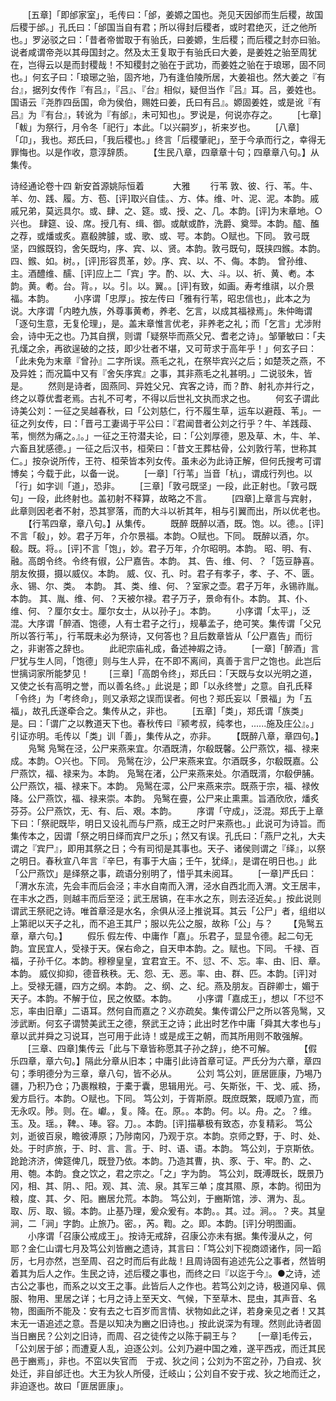 <!-- { "loadSidebar": true } -->
　　[五章]「即邰家室」，毛传曰：「邰，姜嫄之国也。尧见天因邰而生后稷，故国后稷于邰。」孔氏曰：「邰国当自有君；所以得封后稷者，或时君绝灭，迁之他所也。」罗泌驳之曰：「昔者帝喾取于有骀氏，曰姜嫄，生后稷；而后稷之封亦曰骀。说者咸谓帝尧以其母国封之。然及太王复取于有骀氏曰大姜，是姜姓之骀至周犹在，岂得云以是而封稷哉！不知稷封之骀在于武功，而姜姓之骀在于琅琊，固不同也。」何玄子曰：「琅琊之骀，固齐地，乃有逢伯陵所居，大姜祖也。然大姜之『有台』，据列女传作『有吕』，『吕』、『台』相似，疑但当作『吕』耳。吕，姜姓也。国语云『尧胙四岳国，命为侯伯，赐姓曰姜，氏曰有吕』。嫄固姜姓，或是讹『有吕』为『有台』，转讹为『有邰』，未可知也」。罗说是，何说亦存之。
　　[七章]「軷」为祭行，月令冬「祀行」本此。「以兴嗣岁」，祈来岁也。
　　[八章]「卬」，我也。郑氏曰，「我后稷也。」终言「后稷肇祀」，至于今承而行之，幸得无罪悔也。以是作收，意淳辞质。
　　【生民八章，四章章十句；四章章八句。】从集传。

诗经通论卷十四
新安首源姚际恒着
　　　大雅
　　行苇
敦、彼、行、苇。牛、羊、勿、践、履。方、苞、[评]取兴自佳。、方、体。维、叶、泥、泥。本韵。戚戚兄弟，莫远具尔。或、肆、之、筵。或、授、之、几。本韵。[评]为末章地。○兴也。
肆筵、设、席。授几有、缉、御。或献或酢，洗爵、奠斝。本韵。醓、醢之荐，或燔或炙。嘉殽脾臄，或、歌、或、咢。本韵。○赋也。下同。
敦弓既坚，四鍭既钧，舍矢既均，序、宾、以、贤。本韵。敦弓既句，既挟四鍭。本韵。四、鍭、如。树。，[评]形容贯革，妙。序、宾、以、不、侮。本韵。
曾孙维、主。酒醴维、醹、[评]应上二「宾」字。酌、以、大、斗。以、祈、黄、耇。本韵。黄。耇。台。背。，以。引。以。翼。。[评]有致，如画。寿考维祺，以介景福。本韵。
　　小序谓「忠厚」。按左传曰「雅有行苇，昭忠信也」，此本之为说。大序谓「内睦九族，外尊事黄耇，养老、乞言，以成其福禄焉」。朱仲晦谓「逐句生意，无复伦理」，是。盖末章惟言优老，非养老之礼；而「乞言」尤涉附会，诗中无之也。乃其自撰，则谓「疑祭毕而燕父兄、耆老之诗」。邹肇敏曰：「夫孔熯之余，再欲逞破的之技，即少壮者不堪，又可苛求于高年乎！」何玄子曰：「此未免为末章『曾孙』二字所误。燕毛之礼，在祭毕宾兴之后；如楚茨之燕，不及异姓；而况篇中又有『舍矢序宾』之事，其非燕毛之礼甚明。」二说驳朱，皆是。
　　然则是诗者，固燕同、异姓父兄、宾客之诗，而？酢、射礼亦并行之，终之以尊优耆老焉。古礼不可考，不得以后世礼文执而求之也。
　　何玄子谓此诗美公刘：一征之吴越春秋，曰「公刘慈仁，行不履生草，运车以避葭、苇」。一征之列女传，曰：「晋弓工妻谒于平公曰：『君闻昔者公刘之行乎？牛、羊践葭、苇，恻然为痛之。』。」一征之王符潜夫论，曰：「公刘厚德，恩及草、木，牛、羊、六畜且犹感德。」一征之后汉书，桓荣曰：「昔文王葬枯骨，公刘敦行苇，世称其仁。」按杂说所传，王符、桓荣皆本列女传。虽未必为此诗正解，但何氏搜考可谓博矣；今载于此，以备一说。
　　[一章]「行苇」当音「杭」，谓成行列也。以「行」如字训「道」，恐非。
　　[三章]「敦弓既坚」一段，此正射也。「敦弓既句」一段，此终射也。盖初射不释算，故略之不言。
　　[四章]上章言与宾射，此章则因老者不射，恐其寥落，而酌大斗以祈其年，相与引翼而出，所以优老也。
　　【行苇四章，章八句。】从集传。
　　既醉
既醉以酒，既。饱。以。德。。[评]不言「殽」，妙。君子万年，介尔景福。本韵。○赋也。下同。
既醉以酒，尔。殽。既。将。。[评]不言「饱」，妙。君子万年，介尔昭明。本韵。
昭、明、有、融。高朗令终。令终有俶，公尸嘉告。本韵。
其、告、维、何、？「笾豆静喜。朋友攸摄，摄以威仪。本韵。
威、仪、孔、时。君子有孝子，孝、子、不、匮。永、锡、尔、类。　本韵。
其、类、维、何、？室家之壶。君子万年，永锡祚胤。本韵。
其、胤、维、何、？天被尔禄。君子万子，景命有仆。本韵。
其、仆、维、何、？厘尔女士。厘尔女士，从以孙子」。本韵。
　　小序谓「太平」，泛混。大序谓「醉酒、饱德，人有士君子之行」，规摹孟子，绝可笑。集传谓「父兄所以答行苇」，行苇既未必为祭诗，又何答也？且后数章皆从「公尸嘉告」而衍之，非谢答之辞也。
　　此祀宗庙礼成，备述神嘏之诗。
　　[一章]「醉酒」言尸犹与生人同，「饱德」则与生人异，在不即不离间，真善于言尸之饱也。此岂后世摛词家所能梦见！
　　[三章]「高朗令终」，郑氏曰：「天既与女以光明之道，又使之长有高明之誉，而以善名终。」此说是；即「以永终誉」之意。自孔氏释「令终」为「考终命」，则又承郑之误而误者。何也？郑氏妄以「景福」为「五福」，故孔氏遂牵合之。集传从之，非也。
　　[五章]「类」，郑氏谓「族类」是。曰：「谓广之以教道天下也。春秋传曰『颍考叔，纯孝也，......施及庄公』。」引证亦明。毛传以「类」训「善」，集传从之，亦非。
　　【既醉八章，章四句。】
　　凫鹥
凫鹥在泾，公尸来燕来宜。尔酒既清，尔殽既馨。公尸燕饮，福、禄来成。本韵。○兴也。下同。
凫鹥在沙，公尸来燕来宜。尔酒既多，尔殽既嘉。公尸燕饮，福、禄来为。本韵。
凫鹥在渚，公尸来燕来处。尔酒既湑，尔殽伊脯。公尸燕饮，福、禄来下。本韵。
凫鹥在潀，公尸来燕来宗。既燕于宗，福、禄攸降。公尸燕饮，福、禄来崇。本韵。
凫鹥在亹，公尸来止熏熏。旨酒欣欣，燔炙芬芬。公尸燕饮，无、有、后、艰。本韵。
　　序谓「守成」，泛混。郑氏于上章下曰：「祭祀既毕，明日又设礼而与尸燕，成王之时尸来燕也。」此说可为诗旨。而集传本之，因谓「祭之明日绎而宾尸之乐」；然又有误。孔氏曰：「燕尸之礼，大夫谓之『宾尸』，即用其祭之日；今有司彻是其事也。天子、诸侯则谓之『绎』，以祭之明日。春秋宣八年言『辛巳，有事于大庙；壬午，犹绎』，是谓在明日也。」此「公尸燕饮」是绎祭之事，疏语分别明了，惜乎其未阅耳。
　　[一章]严氏曰：「渭水东流，先会丰而后会泾；丰水自南而入渭，泾水自西北而入渭。文王居丰，在丰水之西，则越丰而后至泾；武王居镐，在丰水之东，则去泾近矣。」按此说则谓武王祭祀之诗。唯首章泾是水名，余俱从泾上推说耳。其云「公尸」者，组绀以上第祀以天子之礼，而不追王其尸；服以先公之服，故称「公」与？
　　【凫鹥五章，章六句。】
　　假乐
假左传、中庸作「嘉」。乐君子，显显令德。起二句无韵。宜民宜人，受禄于天。保右命之，自天申本韵。之。赋也。下同。
千禄、百福，子孙千亿。本韵。穆穆皇皇，宜君宜王。不、愆、不、忘。率、由、旧、章。本韵。
威仪抑抑，德音秩秩。无、怨、无、恶。率、由、群、匹。本韵。[评]对上。受禄无疆，四方之纲。本韵。
之、纲、之、纪。燕及朋友。百辟卿士，媚于天子。本韵。不解于位，民之攸塈。本韵。
　　小序谓「嘉成王」，想以「不愆不忘，率由旧章」二语耳。然何自而嘉之？义亦疏矣。集传谓公尸之所以答凫鹥，又涉武断。何玄子谓赞美武王之德，祭武王之诗；此出时艺作中庸「舜其大孝也与」章以武并舜之习说耳，岂可用于此诗！或是成王之朝，而其所用则不敢强解。
　　[三章、四章]集传云「此与下章皆称愿其子孙之辞」，绝不可解。
　　　【假乐四章，章六句。】隔此分章从旧本；中庸引此诗首章可证。严氏分为六章，章四句；季明德分为三章，章八句，皆不必从。
　　公刘
笃公刘，匪居匪康，乃埸乃疆，乃积乃仓；乃裹糇粮，于橐于囊，思辑用光。弓、矢斯张，干、戈、戚、扬，爰方启行。本韵。○赋也。下同。
笃公刘，于胥斯原。既庶既繁，既顺乃宣，而无永叹。陟。则。在。巘。，复。降。在。原。。本韵。何。以。舟。之。？维。玉。及。瑶。，鞞。、琫。容。刀。。本韵。[评]描摹极有致态，亦复精彩。
笃公刘，逝彼百泉，瞻彼溥原；乃陟南冈，乃观于京。本韵。京师之野，于、时、处、处。于时庐旅，于、时、言、言。于、时、语、语。本韵。
笃公刘，于京斯依。跄跄济济，俾筵俾几，既登乃依。本韵。乃造其曹，执、豕、于、牢。酌、之、用、匏。本韵。食之饮之，君之宗之。「之」字为韵。
笃公刘，既溥既长，既景乃冈，相、其、阴、、阳。观、其、流、泉。其军三单；度其隰、原，本韵。彻田为粮，度、其、夕、阳。豳居允荒。本韵。
笃公刘，于豳斯馆，涉、渭为、乱。取、厉、取、锻。本韵。止基乃理，爰众爰有。本韵。。其。过。涧。。？夹。其皇涧，二「涧」字韵。止旅乃。密。，芮。鞫。之。即。本韵。[评]分明图画。
　　小序谓「召康公戒成王」。按诗无戒辞，召康公亦未有据。集传漫从之，何耶？金仁山谓七月及笃公刘皆豳之遗诗，其言曰：「笃公刘下视商颂诸作，同一蹈厉，七月亦然，岂至周、召之时而后有此哉！且周诗固有追述先公之事者，然皆明着其为后人之作。生民之诗，述后稷之事也，而终之曰『以迄于今』。●之诗，述古公之事也，而系之以文王之事。此皆后人之作也。若笃公刘之诗，极道冈阜、佩服、物用、里居之详；七月之诗上至天文、气候，下至草木、昆虫，其声音、名物，图画所不能及：安有去之七百岁而言情、状物如此之详，若身亲见之者！又其末无一语追述之意。吾是以知决为豳之旧诗也。」按此说深为有理。然则此诗者固当日豳民？公刘之旧诗，而周、召之徒传之以陈于嗣王与？
　　[一章]毛传云，「公刘居于邰；而遭夏人乱，迫逐公刘。公刘乃避中国之难，遂平西戎，而迁其民邑于豳焉」，非也。不窋以失官而　于戎、狄之间；公刘为不窋之孙，乃自戎、狄处迁，非自邰迁也。大王为狄人所侵，迁岐山；公刘自不安于戎、狄之地而迁之，非迫逐也。故曰「匪居匪康」。
